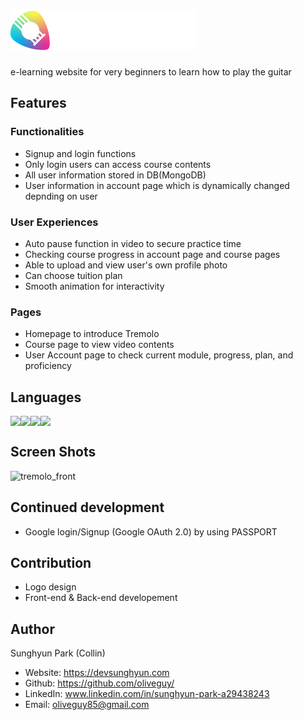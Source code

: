 # <img src="https://github.com/oliveguy/tremolo/blob/main/public/images/logo.png?raw=true">
e-learning website for very beginners to learn how to play the guitar

## Features

### Functionalities
- Signup and login functions
- Only login users can access course contents
- All user information stored in DB(MongoDB)
- User information in account page which is dynamically changed depnding on user

### User Experiences
- Auto pause function in video to secure practice time
- Checking course progress in account page and course pages
- Able to upload and view user's own profile photo
- Can choose tuition plan
- Smooth animation for interactivity

### Pages
- Homepage to introduce Tremolo
- Course page to view video contents
- User Account page to check current module, progress, plan, and proficiency

## Languages
<div style="display:flex;">
<img src="https://img.shields.io/badge/Scss-green?style=for-the-badge&logo=Sass&logoColor=CC6699"/>
<img src="https://img.shields.io/badge/Javascript-yellow?style=for-the-badge&logo=Javascript&logoColor=000"/>
<img src="https://img.shields.io/badge/NodeJS-white?style=for-the-badge&logo=Node.js&logoColor=green"/>
<img src="https://img.shields.io/badge/MongoDB-blue?style=for-the-badge&logo=MongoDB&logoColor=green"/>
</div>

## Screen Shots
![tremolo_front](https://user-images.githubusercontent.com/103153516/214000940-efc0c87a-abec-417b-8d32-969d33f9ce4d.jpg)
## Continued development
- Google login/Signup (Google OAuth 2.0) by using PASSPORT

## Contribution
- Logo design
- Front-end & Back-end developement

## Author
Sunghyun Park (Collin)
- Website: https://devsunghyun.com
- Github: https://github.com/oliveguy/
- LinkedIn: www.linkedin.com/in/sunghyun-park-a29438243
- Email: oliveguy85@gmail.com
